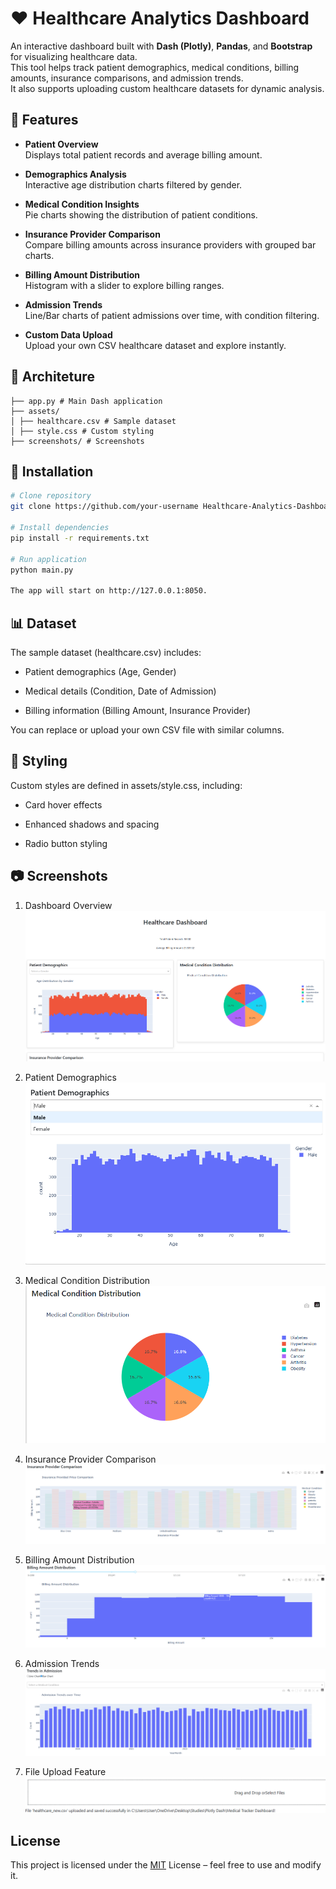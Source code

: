 
# ❤️ Healthcare Analytics Dashboard

An interactive dashboard built with **Dash (Plotly)**, **Pandas**, and **Bootstrap** for visualizing healthcare data.  
This tool helps track patient demographics, medical conditions, billing amounts, insurance comparisons, and admission trends.  
It also supports uploading custom healthcare datasets for dynamic analysis.



## 🌟 Features

- **Patient Overview**  
  Displays total patient records and average billing amount.

- **Demographics Analysis**  
  Interactive age distribution charts filtered by gender.

- **Medical Condition Insights**  
  Pie charts showing the distribution of patient conditions.

- **Insurance Provider Comparison**  
  Compare billing amounts across insurance providers with grouped bar charts.

- **Billing Amount Distribution**  
  Histogram with a slider to explore billing ranges.

- **Admission Trends**  
  Line/Bar charts of patient admissions over time, with condition filtering.

- **Custom Data Upload**  
  Upload your own CSV healthcare dataset and explore instantly.


## 📂 Architeture
```text
├── app.py # Main Dash application
├── assets/
│ ├── healthcare.csv # Sample dataset
│ ├── style.css # Custom styling
├── screenshots/ # Screenshots
```

## 🚀 Installation


```bash
# Clone repository
git clone https://github.com/your-username Healthcare-Analytics-Dashboard.git 
  
# Install dependencies
pip install -r requirements.txt

# Run application
python main.py

The app will start on http://127.0.0.1:8050.
```
    
## 📊 Dataset

The sample dataset (healthcare.csv) includes:

- Patient demographics (Age, Gender)

- Medical details (Condition, Date of Admission)

- Billing information (Billing Amount, Insurance Provider)

You can replace or upload your own CSV file with similar columns.


## 🎨 Styling
Custom styles are defined in assets/style.css, including:

- Card hover effects

- Enhanced shadows and spacing

- Radio button styling

  
## 📷 Screenshots

1. Dashboard Overview
![Dashboard Overview](screenshots/dashboard-home.png)

2. Patient Demographics
![Patient Demographics](screenshots/demographics.png)

3. Medical Condition Distribution
![Medical Condition Distribution](screenshots/medical-conditions.png)

4. Insurance Provider Comparison
![Insurance Provider Comparison](screenshots/insurance-comparison.png)

5. Billing Amount Distribution
![Billing Amount Distribution](screenshots/billing-distribution.png)

6. Admission Trends
![Admission Trends](screenshots/admission-trends-bar.png)

7. File Upload Feature
![File Upload Feature](screenshots/file-upload.png)



## License

This project is licensed under the [MIT](https://choosealicense.com/licenses/mit/) License – feel free to use and modify it.

